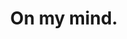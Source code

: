 ---
layout: home
title: "On my mind."
tags: [Jekyll, theme, responsive, blog, template]
image:
  feature: typewriter.jpg
---